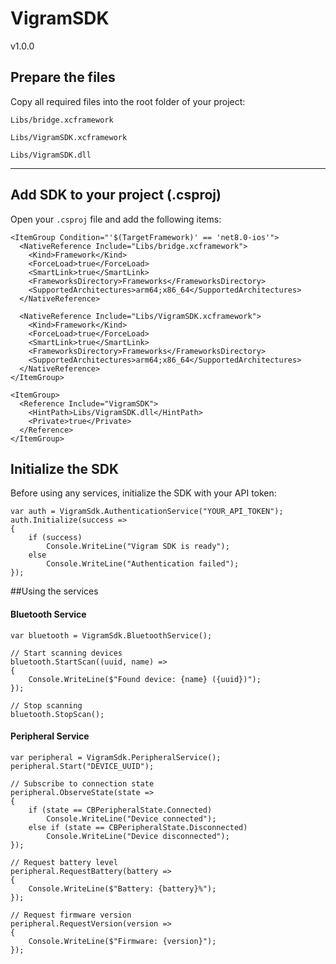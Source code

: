# VigramSDK
v1.0.0



## Prepare the files

Copy all required files into the root folder of your project:

```
Libs/bridge.xcframework

Libs/VigramSDK.xcframework

Libs/VigramSDK.dll
```

---

## Add SDK to your project (.csproj)

Open your `.csproj` file and add the following items:

```
<ItemGroup Condition="'$(TargetFramework)' == 'net8.0-ios'">
  <NativeReference Include="Libs/bridge.xcframework">
    <Kind>Framework</Kind>
    <ForceLoad>true</ForceLoad>
    <SmartLink>true</SmartLink>
    <FrameworksDirectory>Frameworks</FrameworksDirectory>
    <SupportedArchitectures>arm64;x86_64</SupportedArchitectures>
  </NativeReference>

  <NativeReference Include="Libs/VigramSDK.xcframework">
    <Kind>Framework</Kind>
    <ForceLoad>true</ForceLoad>
    <SmartLink>true</SmartLink>
    <FrameworksDirectory>Frameworks</FrameworksDirectory>
    <SupportedArchitectures>arm64;x86_64</SupportedArchitectures>
  </NativeReference>
</ItemGroup>

<ItemGroup>
  <Reference Include="VigramSDK">
    <HintPath>Libs/VigramSDK.dll</HintPath>
    <Private>true</Private>
  </Reference>
</ItemGroup>
```

## Initialize the SDK
Before using any services, initialize the SDK with your API token:

```
var auth = VigramSdk.AuthenticationService("YOUR_API_TOKEN");
auth.Initialize(success =>
{
    if (success)
        Console.WriteLine("Vigram SDK is ready");
    else
        Console.WriteLine("Authentication failed");
});
```

##Using the services
#### Bluetooth Service
```
var bluetooth = VigramSdk.BluetoothService();

// Start scanning devices
bluetooth.StartScan((uuid, name) =>
{
    Console.WriteLine($"Found device: {name} ({uuid})");
});

// Stop scanning
bluetooth.StopScan();
```
#### Peripheral Service
```
var peripheral = VigramSdk.PeripheralService();
peripheral.Start("DEVICE_UUID");

// Subscribe to connection state
peripheral.ObserveState(state =>
{
    if (state == CBPeripheralState.Connected)
        Console.WriteLine("Device connected");
    else if (state == CBPeripheralState.Disconnected)
        Console.WriteLine("Device disconnected");
});

// Request battery level
peripheral.RequestBattery(battery =>
{
    Console.WriteLine($"Battery: {battery}%");
});

// Request firmware version
peripheral.RequestVersion(version =>
{
    Console.WriteLine($"Firmware: {version}");
});
```



